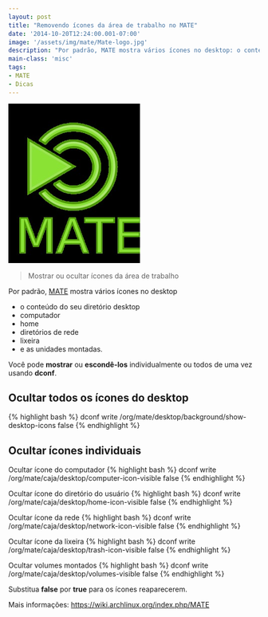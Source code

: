 ```yaml
---
layout: post
title: "Removendo ícones da área de trabalho no MATE"
date: '2014-10-20T12:24:00.001-07:00'
image: '/assets/img/mate/Mate-logo.jpg'
description: "Por padrão, MATE mostra vários ícones no desktop: o conteúdo do seu diretório desktop, computador, home e diretórios de rede, a lixeira e as unidades montadas."
main-class: 'misc'
tags:
- MATE
- Dicas
---
```


![Removendo ícones da área de trabalho no MATE](/assets/img/mate/Mate-logo.jpg "Removendo ícones da área de trabalho no MATE")

> Mostrar ou ocultar ícones da área de trabalho

Por padrão, [MATE](https://mate-desktop.org/pt/) mostra vários ícones no desktop
* o conteúdo do seu diretório desktop
* computador
* home
* diretórios de rede
* lixeira 
* e as unidades montadas.

Você pode __mostrar__ ou __escondê-los__ individualmente ou todos de uma vez usando __dconf__.

## Ocultar todos os ícones do desktop
{% highlight bash %}
dconf write /org/mate/desktop/background/show-desktop-icons false
{% endhighlight %}

## Ocultar ícones individuais

Ocultar ícone do computador
{% highlight bash %}
dconf write /org/mate/caja/desktop/computer-icon-visible false
{% endhighlight %}

Ocultar ícone do diretório do usuário
{% highlight bash %}
dconf write /org/mate/caja/desktop/home-icon-visible false
{% endhighlight %} 

Ocultar ícone da rede
{% highlight bash %} 
dconf write /org/mate/caja/desktop/network-icon-visible false
{% endhighlight %}

Ocultar ícone da lixeira
{% highlight bash %}
dconf write /org/mate/caja/desktop/trash-icon-visible false
{% endhighlight %}

Ocultar volumes montados
{% highlight bash %}
dconf write /org/mate/caja/desktop/volumes-visible false
{% endhighlight %}

Substitua __false__ por __true__ para os ícones reaparecerem.

Mais informações: https://wiki.archlinux.org/index.php/MATE
